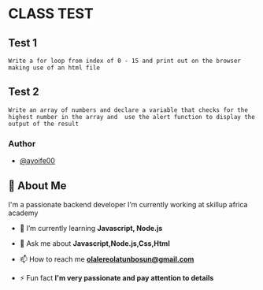 # CLASS TEST

## Test 1 ## 

```
Write a for loop from index of 0 - 15 and print out on the browser making use of an html file
```
## Test 2 ## 

```
Write an array of numbers and declare a variable that checks for the 
highest number in the array and  use the alert function to display the output of the result 

```

### Author

- [@ayoife00](https://github.com/ayoife00)


## 🚀 About Me
I'm a passionate backend developer I’m currently working at  skillup africa academy

- 🌱 I’m currently learning **Javascript, Node.js**

- 💬 Ask me about **Javascript,Node.js,Css,Html**

- 📫 How to reach me **olalereolatunbosun@gmail.com**

- ⚡ Fun fact **I'm very passionate and pay attention to details**
